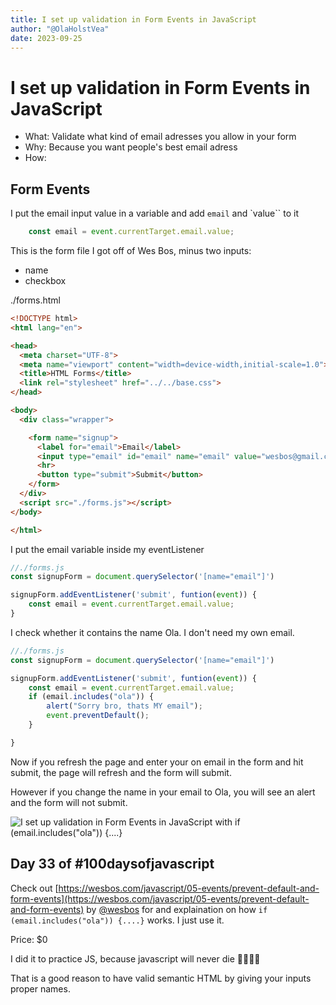 ```yaml
---
title: I set up validation in Form Events in JavaScript
author: "@OlaHolstVea"
date: 2023-09-25
---
```


# I set up validation in Form Events in JavaScript

- What: Validate what kind of email adresses you allow in your form
- Why: Because you want people's best email adress
- How:

## Form Events

I put the email input value in a variable and add `email` and `value`` to it

```js
    const email = event.currentTarget.email.value;
```

This is the form file I got off of Wes Bos, minus two inputs:
- name
- checkbox


./forms.html

```html
<!DOCTYPE html>
<html lang="en">

<head>
  <meta charset="UTF-8">
  <meta name="viewport" content="width=device-width,initial-scale=1.0">
  <title>HTML Forms</title>
  <link rel="stylesheet" href="../../base.css">
</head>

<body>
  <div class="wrapper">

    <form name="signup">
      <label for="email">Email</label>
      <input type="email" id="email" name="email" value="wesbos@gmail.com">
      <hr>
      <button type="submit">Submit</button>
    </form>
  </div>
  <script src="./forms.js"></script>
</body>

</html>
```


I put the email variable inside my eventListener

```js
//./forms.js
const signupForm = document.querySelector('[name="email"]')

signupForm.addEventListener('submit', funtion(event)) {
    const email = event.currentTarget.email.value;
}
```



I check whether it contains the name Ola. I don't need my own email.


```js
//./forms.js
const signupForm = document.querySelector('[name="email"]')

signupForm.addEventListener('submit', funtion(event)) {
    const email = event.currentTarget.email.value;
    if (email.includes("ola")) {
        alert("Sorry bro, thats MY email");
        event.preventDefault();
    }

}
```
Now if you refresh the page and enter your on email in the form and hit submit, the page will refresh and the form will submit.

However if you change the name in your email to Ola, you will see an alert and the form will not submit.

![I set up validation in Form Events in JavaScript with if (email.includes("ola")) {....}](https://pbs.twimg.com/media/F9SV_v-WcAAdpq3?format=jpg&name=large)

## Day 33 of #100daysofjavascript

Check out [https://wesbos.com/javascript/05-events/prevent-default-and-form-events](https://wesbos.com/javascript/05-events/prevent-default-and-form-events) by
[@wesbos](https://twitter.com/wesbos)
 for and explaination on how `if (email.includes("ola")) {....}` works. I just use it.

Price: $0

I did it to practice JS, because javascript will never die 💪🥳🏴‍☠️


That is a good reason to have valid semantic HTML by giving your inputs proper names.